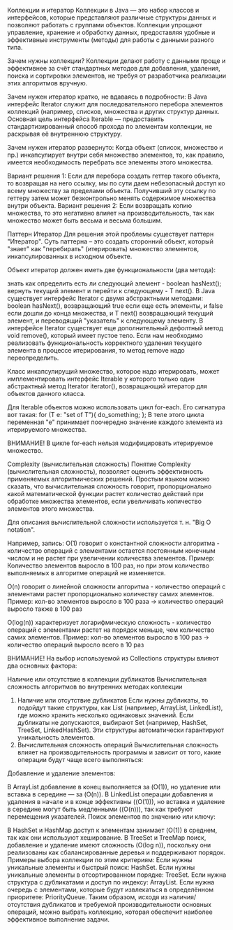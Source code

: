 Коллекции и итератор
Коллекции в Java — это набор классов и интерфейсов, которые представляют различные структуры данных и позволяют работать с группами объектов. Коллекции упрощают управление, хранение и обработку данных, предоставляя удобные и эффективные инструменты (методы) для работы с данными разного типа.

Зачем нужны коллекции? Коллекции делают работу с данными проще и эффективнее за счёт стандартных методов для добавления, удаления, поиска и сортировки элементов, не требуя от разработчика реализации этих алгоритмов вручную.

Зачем нужен итератор кратко, не вдаваясь в подробности:
В Java интерфейс Iterator служит для последовательного перебора элементов коллекций (например, списков, множества и других структур данных. Основная цель интерфейса Iterable — предоставить стандартизированный способ прохода по элементам коллекции, не раскрывая её внутреннюю структуру.

Зачем нужен итератор развернуто:
Когда объект (список, множество и пр.) инкапсулирует внутри себя множество элементов, то, как правило, имеется необходимость перебрать все элементы этого множества.

Вариант решения 1: Если для перебора создать геттер такого объекта, то возвращая на него ссылку, мы по сути даем небезопасный доступ ко всему множеству за пределами объекта. Получивший эту ссылку по геттеру затем может безконтрольно менять содержимое множества внутри объекта. Вариант решения 2: Если возвращать копию множества, то это негативно влияет на производительность, так как множество может быть весьма и весьма большим.

Паттерн Итератор
Для решения этой проблемы существует паттерн "Итератор". Суть паттерна – это создать сторонний объект, который "знает" как "перебирать" (итерировать) множество элементов, инкапсулированных в исходном объекте.

Объект итератор должен иметь две функциональности (два метода):

знать как определить есть ли следующий элемент - boolean hasNext();
вернуть текущий элемент и перейти к следующему - T next().
В Java существует интерфейс Iterator с двумя абстрактными методами: boolean hasNext(), возвращающий true если еще есть элементы, и false если дошли до конца множества, и T next() возвращающий текущий элемент, и переводящий "указатель" к следующему элементу. В интерфейсе Iterator существует еще дополнительный дефолтный метод void remove(), который имеет пустое тело. Если нам необходимо реализовать функциональность корректного удаления текущего элемента в процессе итерирования, то метод remove надо переопределить.

Класс инкапсулирущий множество, которое надо итерировать, может имплементировать интерфейс Iterable у которого только один абстрактный метод Iterator iterator(), возвращающий итератор для объектов данного класса.

Для Iterable объектов можно использовать цикл for-each. Его сигнатура вот такая: for (T e: "set of T"){ do_something; }; В теле этого цикла переменная "e" принимает поочередно значение каждого элемента из итерируемого множества.

ВНИМАНИЕ! В цикле for-each нельзя модифицировать итерируемое множество.

Complexity (вычислительная сложность)
Понятие Complexity (вычислительная сложность), позволяет оценить эффективность применяемых алгоритмических решений. Простым языком можно сказать, что вычислительная сложность говорит, пропорционально какой математической функции растет количество действий при обработке множества элементов, если увеличивать количество элементов этого множества.

Для описания вычислительной сложности используется т. н. "Big O notation".

Например, запись: O(1) говорит о константной сложности алгоритма - количество операций с элементами остается постоянным конечным числом и не растет при увеличении количества элементов. Пример: Количество элементов выросло в 100 раз, но при этом количество выполняемых в алгоритме операций не изменяется.

O(n) говорит о линейной сложности алгоритма - количество операций с элементами растет пропорционально количеству самих элементов. Пример: кол-во элементов выросло в 100 раза -> количество операций выросло также в 100 раз

O(log(n)) характеризует логарифмическую сложность - количество операций с элементами растет на порядок меньше, чем количество самих элементов. Пример: кол-во элементов выросло в 100 раз -> количество операций выросло всего в 10 раз

ВНИМАНИЕ! На выбор используемой из Collections структуры влияют два основных фактора:

Наличие или отсутствие в коллекции дубликатов
Вычислительная сложность алгоритмов во внутренних методах коллекции
1. Наличие или отсутствие дубликатов
   Если нужны дубликаты, то подойдут такие структуры, как List (например, ArrayList, LinkedList), где можно хранить несколько одинаковых значений.
   Если дубликаты не допускаются, выбирают Set (например, HashSet, TreeSet, LinkedHashSet). Эти структуры автоматически гарантируют уникальность элементов.
2. Вычислительная сложность операций
   Вычислительная сложность влияет на производительность программы и зависит от того, какие операции будут чаще всего выполняться:

Добавление и удаление элементов:

В ArrayList добавление в конец выполняется за (O(1)), но удаление или вставка в середине — за (O(n)).
В LinkedList операции добавления и удаления в начале и в конце эффективны ((O(1))), но вставка и удаление в середине могут быть медленными ((O(n))), так как требуют перемещения указателей.
Поиск элементов по значению или ключу:

В HashSet и HashMap доступ к элементам занимает (O(1)) в среднем, так как они используют хеширование.
В TreeSet и TreeMap поиск, добавление и удаление имеют сложность (O(log n)), поскольку они реализованы как сбалансированные деревья и поддерживают порядок.
Примеры выбора коллекции по этим критериям:
Если нужны уникальные элементы и быстрый поиск: HashSet.
Если нужны уникальные элементы в отсортированном порядке: TreeSet.
Если нужна структура с дубликатами и доступ по индексу: ArrayList.
Если нужна очередь с элементами, которые будут извлекаться в определённом приоритете: PriorityQueue.
Таким образом, исходя из наличия/отсутствия дубликатов и требуемой производительности основных операций, можно выбрать коллекцию, которая обеспечит наиболее эффективное выполнение задачи.